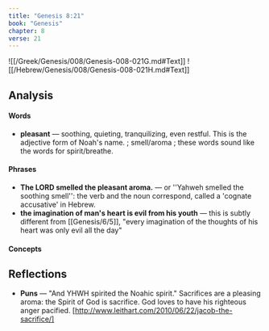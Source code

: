 ```yaml
---
title: "Genesis 8:21"
book: "Genesis"
chapter: 8
verse: 21
---
```

![[/Greek/Genesis/008/Genesis-008-021G.md#Text]]
![[/Hebrew/Genesis/008/Genesis-008-021H.md#Text]]

## Analysis

#### Words
- **pleasant** — soothing, quieting, tranquilizing, even restful.  This is the adjective form of Noah's name.
; smell/aroma ; these words sound like the words for spirit/breathe.

#### Phrases
- **The LORD smelled the pleasant aroma.** — or ''Yahweh smelled the soothing smell'': the verb and the noun correspond, called a 'cognate accusative' in Hebrew.
- **the imagination of man's heart is evil from his youth** — this is subtly different from [[Genesis/6/5]], "every imagination of the thoughts of his heart was only evil all the day"

#### Concepts

## Reflections
- **Puns** — "And YHWH spirited the Noahic spirit."  Sacrifices are a pleasing aroma: the Spirit of God is sacrifice.  God loves to have his righteous anger pacified. [http://www.leithart.com/2010/06/22/jacob-the-sacrifice/]
